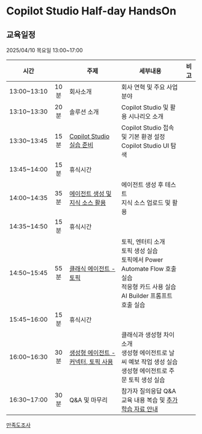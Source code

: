 # Copilot Studio Half-day HandsOn

## 교육일정
2025/04/10 목요일 13:00~17:00

|시간||주제|세부내용|비고|
|--|:--:|--|--|--|
|13:00~13:10|10분|회사소개|회사 연혁 및 주요 사업 분야||
|13:10~13:30|20분|솔루션 소개|Copilot Studio 및 활용 시나리오 소개||
|13:30~13:45|15분|[Copilot Studio 실습 준비](https://github.com/FDX-edu/CopilotStudio_Halfday/blob/main/Lab01/Lab01_01.md)|Copilot Studio 접속 및 기본 환경 설정</br>Copilot Studio UI 탐색||
|13:45~14:00|15분|휴식시간|||
|14:00~14:35|35분|[에이전트 생성 및 지식 소스 활용](https://github.com/FDX-edu/CopilotStudio_Halfday/blob/main/Lab02/Lab02_01.md)|에이전트 생성 후 테스트</br>지식 소스 업로드 및 활용||
|14:35~14:50|15분|휴식시간|||
|14:50~15:45|55분|[클래식 에이전트 - 토픽](https://github.com/FDX-edu/CopilotStudio_Halfday/blob/main/Lab03/Lab03_01.md)|토픽, 엔터티 소개</br>토픽 생성 실습</br>토픽에서 Power Automate Flow 호출 실습</br>적응형 카드 사용 실습</br>AI Builder 프롬프트 호출 실습||
|15:45~16:00|15분|휴식시간|||
|16:00~16:30|30분|[생성형 에이전트 - 커넥터, 토픽 사용](https://github.com/FDX-edu/CopilotStudio_Halfday/blob/main/Lab04/Lab04_01.md)|클래식과 생성형 차이 소개</br>생성형 에이전트로 날씨 예보 작업 생성 실습</br>생성형 에이전트로 주문 토픽 생성 실습||
|16:30~17:00|30분|Q&A 및 마무리|참가자 질의응답 Q&A</br>교육 내용 복습 및 [추가 학습 자료 안내](https://github.com/FDX-edu/CopilotStudio_Halfday/blob/main/Additional/%EC%B0%B8%EC%A1%B0.md)||


[만족도조사](https://rpakr.com/%EA%B5%90%EC%9C%A1%EC%99%84%EB%A3%8C2)
